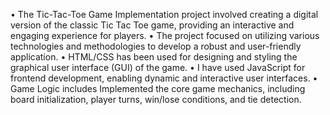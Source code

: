 • The Tic-Tac-Toe Game Implementation project involved creating a digital version of the classic Tic Tac Toe game, providing an interactive and engaging experience for players. • The project focused on utilizing various technologies and methodologies to develop a robust and user-friendly application.
• HTML/CSS has been used for designing and styling the graphical user interface (GUI) of the game.
• I have used JavaScript for frontend development, enabling dynamic and interactive user interfaces.
• Game Logic includes Implemented the core game mechanics, including board initialization, player turns, win/lose conditions,
and tie detection.
